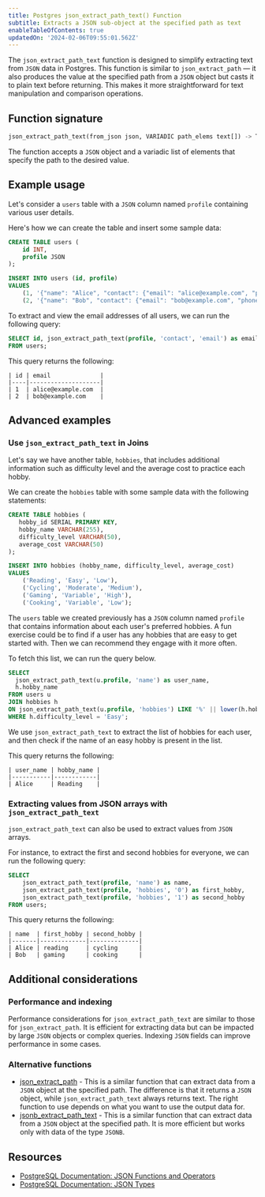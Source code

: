 ```yaml
---
title: Postgres json_extract_path_text() Function
subtitle: Extracts a JSON sub-object at the specified path as text
enableTableOfContents: true
updatedOn: '2024-02-06T09:55:01.562Z'
---
```


The `json_extract_path_text` function is designed to simplify extracting text from `JSON` data in Postgres. This function is similar to `json_extract_path` — it also produces the value at the specified path from a `JSON` object but casts it to plain text before returning. This makes it more straightforward for text manipulation and comparison operations. 

<CTA />

## Function signature

```sql
json_extract_path_text(from_json json, VARIADIC path_elems text[]) -> TEXT
```

The function accepts a `JSON` object and a variadic list of elements that specify the path to the desired value.

## Example usage

Let's consider a `users` table with a `JSON` column named `profile` containing various user details.

Here's how we can create the table and insert some sample data:

```sql
CREATE TABLE users (
    id INT,
    profile JSON
);

INSERT INTO users (id, profile) 
VALUES
    (1, '{"name": "Alice", "contact": {"email": "alice@example.com", "phone": "1234567890"}, "hobbies": ["reading", "cycling", "hiking"]}'),
    (2, '{"name": "Bob", "contact": {"email": "bob@example.com", "phone": "0987654321"}, "hobbies": ["gaming", "cooking"]}');
```

To extract and view the email addresses of all users, we can run the following query: 

```sql
SELECT id, json_extract_path_text(profile, 'contact', 'email') as email
FROM users;
```

This query returns the following:

```text
| id | email              |
|----|--------------------|
| 1  | alice@example.com  |
| 2  | bob@example.com    |
```

## Advanced examples

### Use `json_extract_path_text` in Joins

Let's say we have another table, `hobbies`, that includes additional information such as difficulty level and the average cost to practice each hobby. 

We can create the `hobbies` table with some sample data with the following statements: 

```sql
CREATE TABLE hobbies (
   hobby_id SERIAL PRIMARY KEY,
   hobby_name VARCHAR(255),
   difficulty_level VARCHAR(50),
   average_cost VARCHAR(50)
);

INSERT INTO hobbies (hobby_name, difficulty_level, average_cost) 
VALUES
    ('Reading', 'Easy', 'Low'),
    ('Cycling', 'Moderate', 'Medium'),
    ('Gaming', 'Variable', 'High'),
    ('Cooking', 'Variable', 'Low');
```

The `users` table we created previously has a `JSON` column named `profile` that contains information about each user's preferred hobbies. A fun exercise could be to find if a user has any hobbies that are easy to get started with. Then we can recommend they engage with it more often. 

To fetch this list, we can run the query below. 

```sql
SELECT
  json_extract_path_text(u.profile, 'name') as user_name,
  h.hobby_name
FROM users u
JOIN hobbies h 
ON json_extract_path_text(u.profile, 'hobbies') LIKE '%' || lower(h.hobby_name) || '%'
WHERE h.difficulty_level = 'Easy';
```

We use `json_extract_path_text` to extract the list of hobbies for each user, and then check if the name of an easy hobby is present in the list. 

This query returns the following:

```text
| user_name | hobby_name |
|-----------|------------|
| Alice     | Reading    |
```

### Extracting values from JSON arrays with `json_extract_path_text`

`json_extract_path_text` can also be used to extract values from `JSON` arrays. 

For instance, to extract the first and second hobbies for everyone, we can run the following query:

```sql
SELECT
    json_extract_path_text(profile, 'name') as name,
    json_extract_path_text(profile, 'hobbies', '0') as first_hobby,
    json_extract_path_text(profile, 'hobbies', '1') as second_hobby
FROM users;
```

This query returns the following:

```text
| name  | first_hobby | second_hobby |
|-------|-------------|--------------|
| Alice | reading     | cycling      |
| Bob   | gaming      | cooking      |
```

## Additional considerations

### Performance and indexing

Performance considerations for `json_extract_path_text` are similar to those for `json_extract_path`. It is efficient for extracting data but can be impacted by large `JSON` objects or complex queries. Indexing `JSON` fields can improve performance in some cases. 

### Alternative functions

- [json_extract_path](/docs/functions/json_extract_path) - This is a similar function that can extract data from a `JSON` object at the specified path. The difference is that it returns a `JSON` object, while `json_extract_path_text` always returns text. The right function to use depends on what you want to use the output data for. 
- [jsonb_extract_path_text](/docs/functions/jsonb_extract_path_text) - This is a similar function that can extract data from a `JSON` object at the specified path. It is more efficient but works only with data of the type `JSONB`.

## Resources

- [PostgreSQL Documentation: JSON Functions and Operators](https://www.postgresql.org/docs/current/functions-json.html)
- [PostgreSQL Documentation: JSON Types](https://www.postgresql.org/docs/current/datatype-json.html)

<NeedHelp />
